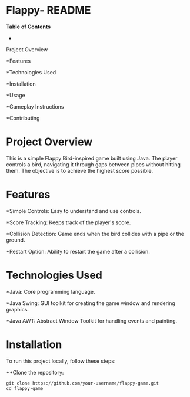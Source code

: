 # Flappy- README
**Table of Contents**

*
Project Overview

*Features

*Technologies Used

*Installation

*Usage

*Gameplay Instructions

*Contributing


# Project Overview

This is a simple Flappy Bird-inspired game built using Java. The player controls a bird, navigating it through gaps between pipes without hitting them. The objective is to achieve the highest score possible.

# Features
*Simple Controls: Easy to understand and use controls.

*Score Tracking: Keeps track of the player's score.

*Collision Detection: Game ends when the bird collides with a pipe or the ground.

*Restart Option: Ability to restart the game after a collision.

# Technologies Used
*Java: Core programming language.

*Java Swing: GUI toolkit for creating the game window and rendering graphics.

*Java AWT: Abstract Window Toolkit for handling events and painting.

# Installation
To run this project locally, follow these steps:

**Clone the repository:

```
git clone https://github.com/your-username/flappy-game.git
cd flappy-game

```



